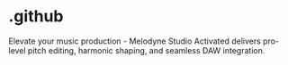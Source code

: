 # .github
Elevate your music production - Melodyne Studio Activated delivers pro-level pitch editing, harmonic shaping, and seamless DAW integration.
